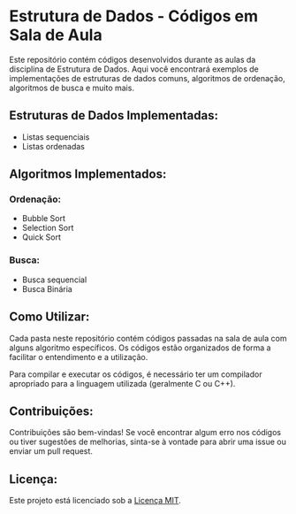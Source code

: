 # Estrutura de Dados - Códigos em Sala de Aula

Este repositório contém códigos desenvolvidos durante as aulas da disciplina de Estrutura de Dados. Aqui você encontrará exemplos de implementações de estruturas de dados comuns, algoritmos de ordenação, algoritmos de busca e muito mais.

## Estruturas de Dados Implementadas:

- Listas sequenciais
- Listas ordenadas

## Algoritmos Implementados:

### Ordenação:
- Bubble Sort
- Selection Sort
- Quick Sort

### Busca:
- Busca sequencial
- Busca Binária

## Como Utilizar:

Cada pasta neste repositório contém códigos passadas na sala de aula com alguns algoritmo específicos. Os códigos estão organizados de forma a facilitar o entendimento e a utilização.

Para compilar e executar os códigos, é necessário ter um compilador apropriado para a linguagem utilizada (geralmente C ou C++).

## Contribuições:

Contribuições são bem-vindas! Se você encontrar algum erro nos códigos ou tiver sugestões de melhorias, sinta-se à vontade para abrir uma issue ou enviar um pull request.

## Licença:

Este projeto está licenciado sob a [Licença MIT](LICENSE).

